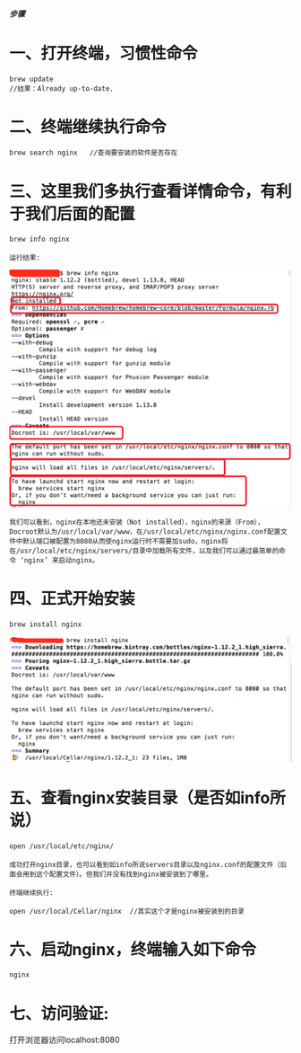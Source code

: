 ##### 步骤

# 一、打开终端，习惯性命令

    brew update
    //结果：Already up-to-date.

# 二、终端继续执行命令

    brew search nginx   //查询要安装的软件是否存在

# 三、这里我们多执行查看详情命令，有利于我们后面的配置

    brew info nginx

    运行结果:

![图片](/nginx/images/nginx1.jpg)

    我们可以看到，nginx在本地还未安装（Not installed），nginx的来源（From），Docroot默认为/usr/local/var/www，在/usr/local/etc/nginx/nginx.conf配置文件中默认端口被配置为8080从而使nginx运行时不需要加sudo，nginx将在/usr/local/etc/nginx/servers/目录中加载所有文件，以及我们可以通过最简单的命令 ‘nginx’ 来启动nginx。

# 四、正式开始安装

    brew install nginx

![图片](/nginx/images/nginx2.jpg)

# 五、查看nginx安装目录（是否如info所说）

    open /usr/local/etc/nginx/

    成功打开nginx目录，也可以看到如info所说servers目录以及nginx.conf的配置文件（后面会用到这个配置文件）。但我们并没有找到nginx被安装到了哪里。

    终端继续执行:

    open /usr/local/Cellar/nginx  //其实这个才是nginx被安装到的目录

# 六、启动nginx，终端输入如下命令

    nginx

# 七、访问验证:

  打开浏览器访问localhost:8080







